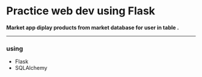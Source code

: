 # Practice web dev using Flask

**Market app diplay products from market database for user in table .**

---

### using

* Flask
* SQLAlchemy
